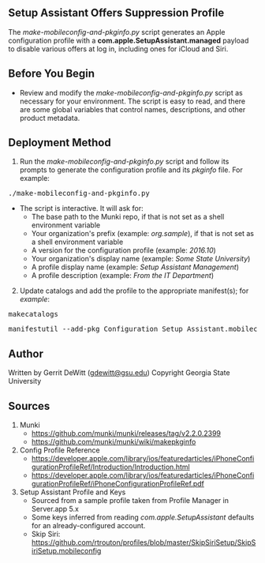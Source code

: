 Setup Assistant Offers Suppression Profile
----------
The *make-mobileconfig-and-pkginfo.py* script generates an Apple configuration profile with a **com.apple.SetupAssistant.managed** payload to disable various offers at log in, including ones for iCloud and Siri.

Before You Begin
----------
* Review and modify the *make-mobileconfig-and-pkginfo.py* script as necessary for your environment.  The script is easy to read, and there are some global variables that control names, descriptions, and other product metadata.

Deployment Method
----------
1. Run the *make-mobileconfig-and-pkginfo.py* script and follow its prompts to generate the configuration profile and its *pkginfo* file.  For example:
<pre>./make-mobileconfig-and-pkginfo.py</pre>
   * The script is interactive.  It will ask for:
      - The base path to the Munki repo, if that is not set as a shell environment variable
      - Your organization's prefix (example: *org.sample*), if that is not set as a shell environment variable
      - A version for the configuration profile (example: *2016.10*)
      - Your organization's display name (example: *Some State University*)
      - A profile display name (example: *Setup Assistant Management*)
      - A profile description (example: *From the IT Department*)

2. Update catalogs and add the profile to the appropriate manifest(s); for *example*:
<pre>makecatalogs</pre>
<pre>manifestutil --add-pkg Configuration_Setup_Assistant.mobileconfig --section managed_installs --manifest some_manifest</pre>

Author
----------
Written by Gerrit DeWitt (gdewitt@gsu.edu)
Copyright Georgia State University

Sources
----------
1. Munki
   - https://github.com/munki/munki/releases/tag/v2.2.0.2399
   - https://github.com/munki/munki/wiki/makepkginfo
2. Config Profile Reference
   - https://developer.apple.com/library/ios/featuredarticles/iPhoneConfigurationProfileRef/Introduction/Introduction.html
   - https://developer.apple.com/library/ios/featuredarticles/iPhoneConfigurationProfileRef/iPhoneConfigurationProfileRef.pdf
3. Setup Assistant Profile and Keys
   - Sourced from a sample profile taken from Profile Manager in Server.app 5.x
   - Some keys inferred from reading *com.apple.SetupAssistant* defaults for an already-configured account.
   - Skip Siri: https://github.com/rtrouton/profiles/blob/master/SkipSiriSetup/SkipSiriSetup.mobileconfig
